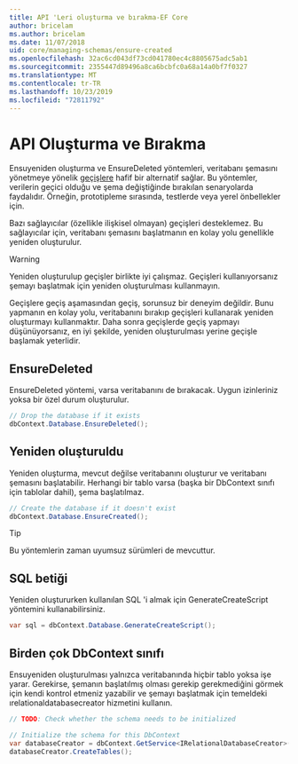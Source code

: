 ```yaml
---
title: API 'Leri oluşturma ve bırakma-EF Core
author: bricelam
ms.author: bricelam
ms.date: 11/07/2018
uid: core/managing-schemas/ensure-created
ms.openlocfilehash: 32ac6cd043df73cd041780ec4c8805675adc5ab1
ms.sourcegitcommit: 2355447d89496a8ca6bcbfc0a68a14a0bf7f0327
ms.translationtype: MT
ms.contentlocale: tr-TR
ms.lasthandoff: 10/23/2019
ms.locfileid: "72811792"
---
```

# <a name="create-and-drop-apis"></a>API Oluşturma ve Bırakma

Ensuyeniden oluşturma ve EnsureDeleted yöntemleri, veritabanı şemasını yönetmeye yönelik [geçişlere](migrations/index.md) hafif bir alternatif sağlar. Bu yöntemler, verilerin geçici olduğu ve şema değiştiğinde bırakılan senaryolarda faydalıdır. Örneğin, prototipleme sırasında, testlerde veya yerel önbellekler için.

Bazı sağlayıcılar (özellikle ilişkisel olmayan) geçişleri desteklemez. Bu sağlayıcılar için, veritabanı şemasını başlatmanın en kolay yolu genellikle yeniden oluşturulur.

> [!WARNING]
> Yeniden oluşturulup geçişler birlikte iyi çalışmaz. Geçişleri kullanıyorsanız şemayı başlatmak için yeniden oluşturulması kullanmayın.

Geçişlere geçiş aşamasından geçiş, sorunsuz bir deneyim değildir. Bunu yapmanın en kolay yolu, veritabanını bırakıp geçişleri kullanarak yeniden oluşturmayı kullanmaktır. Daha sonra geçişlerde geçiş yapmayı düşünüyorsanız, en iyi şekilde, yeniden oluşturulması yerine geçişle başlamak yeterlidir.

## <a name="ensuredeleted"></a>EnsureDeleted

EnsureDeleted yöntemi, varsa veritabanını de bırakacak. Uygun izinleriniz yoksa bir özel durum oluşturulur.

``` csharp
// Drop the database if it exists
dbContext.Database.EnsureDeleted();
```

## <a name="ensurecreated"></a>Yeniden oluşturuldu

Yeniden oluşturma, mevcut değilse veritabanını oluşturur ve veritabanı şemasını başlatabilir. Herhangi bir tablo varsa (başka bir DbContext sınıfı için tablolar dahil), şema başlatılmaz.

``` csharp
// Create the database if it doesn't exist
dbContext.Database.EnsureCreated();
```

> [!TIP]
> Bu yöntemlerin zaman uyumsuz sürümleri de mevcuttur.

## <a name="sql-script"></a>SQL betiği

Yeniden oluştururken kullanılan SQL 'i almak için GenerateCreateScript yöntemini kullanabilirsiniz.

``` csharp
var sql = dbContext.Database.GenerateCreateScript();
```

## <a name="multiple-dbcontext-classes"></a>Birden çok DbContext sınıfı

Ensuyeniden oluşturulması yalnızca veritabanında hiçbir tablo yoksa işe yarar. Gerekirse, şemanın başlatılmış olması gerekip gerekmediğini görmek için kendi kontrol etmeniz yazabilir ve şemayı başlatmak için temeldeki ırelationaldatabasecreator hizmetini kullanın.

``` csharp
// TODO: Check whether the schema needs to be initialized

// Initialize the schema for this DbContext
var databaseCreator = dbContext.GetService<IRelationalDatabaseCreator>();
databaseCreator.CreateTables();
```
